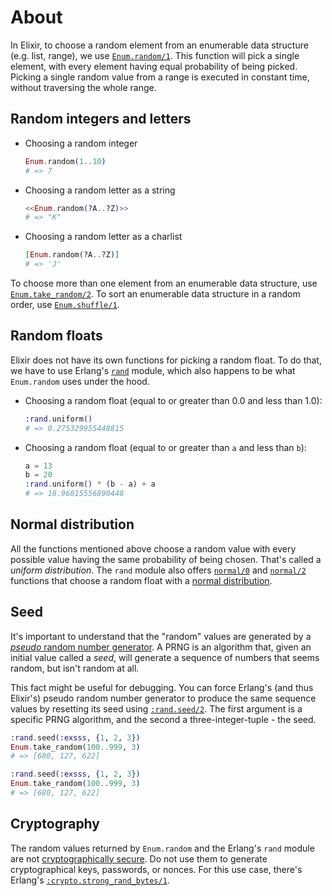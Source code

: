 # About

In Elixir, to choose a random element from an enumerable data structure (e.g. list, range), we use [`Enum.random/1`][enum-random]. This function will pick a single element, with every element having equal probability of being picked. Picking a single random value from a range is executed in constant time, without traversing the whole range.

## Random integers and letters

- Choosing a random integer
  ```elixir
  Enum.random(1..10)
  # => 7
  ```
- Choosing a random letter as a string
  ```elixir
  <<Enum.random(?A..?Z)>>
  # => "K"
  ```
- Choosing a random letter as a charlist
  ```elixir
  [Enum.random(?A..?Z)]
  # => 'J'
  ```

To choose more than one element from an enumerable data structure, use [`Enum.take_random/2`][enum-take-random]. To sort an enumerable data structure in a random order, use [`Enum.shuffle/1`][enum-shuffle].

## Random floats

Elixir does not have its own functions for picking a random float. To do that, we have to use Erlang's [`rand`][erl-rand] module, which also happens to be what `Enum.random` uses under the hood.

- Choosing a random float (equal to or greater than 0.0 and less than 1.0):

  ```elixir
  :rand.uniform()
  # => 0.275329955448815
  ```

- Choosing a random float (equal to or greater than `a` and less than `b`):
  ```elixir
  a = 13
  b = 20
  :rand.uniform() * (b - a) + a
  # => 18.96815556890448
  ```

## Normal distribution

All the functions mentioned above choose a random value with every possible value having the same probability of being chosen. That's called a _uniform distribution_. The `rand` module also offers [`normal/0`][erl-rand-normal-0] and [`normal/2`][erl-rand-normal-2] functions that choose a random float with a [normal distribution][normal-distribution].

## Seed

It's important to understand that the "random" values are generated by a [_pseudo_ random number generator][prng]. A PRNG is an algorithm that, given an initial value called a _seed_, will generate a sequence of numbers that seems random, but isn't random at all.

This fact might be useful for debugging. You can force Erlang's (and thus Elixir's) pseudo random number generator to produce the same sequence values by resetting its seed using [`:rand.seed/2`][rand-seed-2]. The first argument is a specific PRNG algorithm, and the second a three-integer-tuple - the seed.

```elixir
:rand.seed(:exsss, {1, 2, 3})
Enum.take_random(100..999, 3)
# => [680, 127, 622]

:rand.seed(:exsss, {1, 2, 3})
Enum.take_random(100..999, 3)
# => [680, 127, 622]
```

## Cryptography

The random values returned by `Enum.random` and the Erlang's `rand` module are not [cryptographically secure][cryptographically-secure-rng]. Do not use them to generate cryptographical keys, passwords, or nonces. For this use case, there's Erlang's [`:crypto.strong_rand_bytes/1`][erl-crypto-strong-rand-bytes].

[enum-random]: https://hexdocs.pm/elixir/Enum.html#random/1
[enum-take-random]: https://hexdocs.pm/elixir/Enum.html#take_random/2
[enum-shuffle]: https://hexdocs.pm/elixir/Enum.html#shuffle/1
[erl-rand]: http://www.erlang.org/doc/man/rand.html
[erl-crypto-strong-rand-bytes]: http://www.erlang.org/doc/man/crypto.html#strong_rand_bytes-1
[cryptographically-secure-rng]: https://en.wikipedia.org/wiki/Cryptographically_secure_pseudorandom_number_generator
[normal-distribution]: https://en.wikipedia.org/wiki/Normal_distribution
[erl-rand-normal-0]: http://www.erlang.org/doc/man/rand.html#normal-0
[erl-rand-normal-2]: http://www.erlang.org/doc/man/rand.html#normal-2
[prng]: https://en.wikipedia.org/wiki/Pseudorandom_number_generator
[rand-seed-2]: http://www.erlang.org/doc/man/rand.html#seed-2
